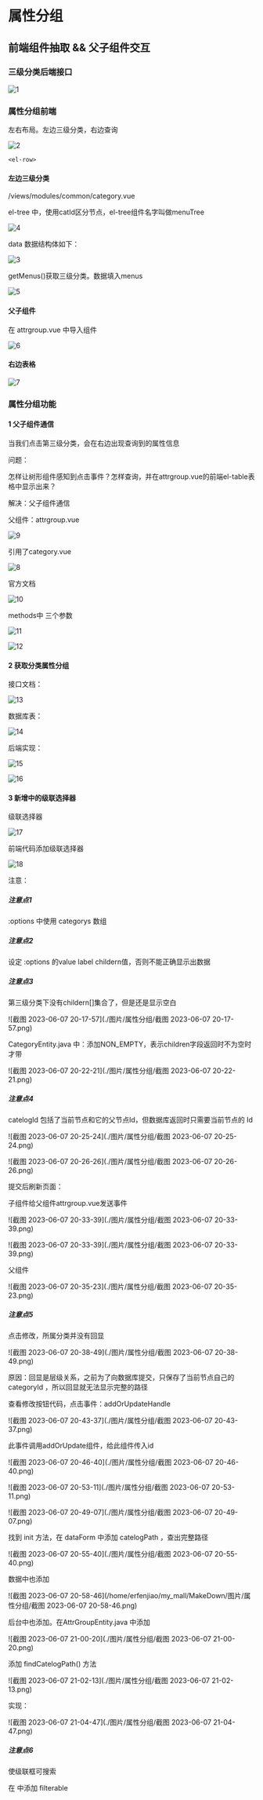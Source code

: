 # 属性分组

## 前端组件抽取 && 父子组件交互

### 三级分类后端接口

![1](./图片/属性分组/1.png)

### 属性分组前端

左右布局。左边三级分类，右边查询

![2](./图片/属性分组/2.png)

```
<el-row> 
```



#### 左边三级分类

/views/modules/common/category.vue

el-tree 中，使用catId区分节点，el-tree组件名字叫做menuTree

![4](./图片/属性分组/4.png)



data 数据结构体如下：

![3](./图片/属性分组/3.png)

getMenus()获取三级分类。数据填入menus

![5](./图片/属性分组/5.png)

#### 父子组件

在  attrgroup.vue 中导入组件

![6](./图片/属性分组/6.png)

#### 右边表格

![7](./图片/属性分组/7.png)

###  属性分组功能

#### 1 父子组件通信

当我们点击第三级分类，会在右边出现查询到的属性信息

问题：

怎样让树形组件感知到点击事件？怎样查询，并在attrgroup.vue的前端el-table表格中显示出来？

解决：父子组件通信

父组件：attrgroup.vue

![9](./图片/属性分组/9.png)

引用了category.vue

![8](./图片/属性分组/8.png)

官方文档

![10](./图片/属性分组/10.png)

methods中 三个参数

![11](./图片/属性分组/11.png)

![12](./图片/属性分组/12.png)

#### 2  获取分类属性分组

接口文档：

![13](./图片/属性分组/13.png)

数据库表：

![14](./图片/属性分组/14.png)

后端实现：

![15](./图片/属性分组/15.png)

![16](./图片/属性分组/16.png)

#### 3 新增中的级联选择器

级联选择器

![17](./图片/属性分组/17.png)

前端代码添加级联选择器

![18](./图片/属性分组/18.png)

注意：

##### 注意点1

:options 中使用 categorys 数组



##### 注意点2

设定 :options 的value label childern值，否则不能正确显示出数据



##### 注意点3

第三级分类下没有childern[]集合了，但是还是显示空白

![截图 2023-06-07 20-17-57](./图片/属性分组/截图 2023-06-07 20-17-57.png)

CategoryEntity.java 中：添加NON_EMPTY，表示children字段返回时不为空时才带

![截图 2023-06-07 20-22-21](./图片/属性分组/截图 2023-06-07 20-22-21.png)



##### 注意点4

catelogId 包括了当前节点和它的父节点Id，但数据库返回时只需要当前节点的 Id

![截图 2023-06-07 20-25-24](./图片/属性分组/截图 2023-06-07 20-25-24.png)

![截图 2023-06-07 20-26-26](./图片/属性分组/截图 2023-06-07 20-26-26.png)

提交后刷新页面：

子组件给父组件attrgroup.vue发送事件

![截图 2023-06-07 20-33-39](./图片/属性分组/截图 2023-06-07 20-33-39.png)

![截图 2023-06-07 20-33-39](./图片/属性分组/截图 2023-06-07 20-33-39.png)

父组件

![截图 2023-06-07 20-35-23](./图片/属性分组/截图 2023-06-07 20-35-23.png)



##### 注意点5

点击修改，所属分类并没有回显

![截图 2023-06-07 20-38-49](./图片/属性分组/截图 2023-06-07 20-38-49.png)

原因：回显是层级关系，之前为了向数据库提交，只保存了当前节点自己的 categoryId ，所以回显就无法显示完整的路径

查看修改按钮代码，点击事件：addOrUpdateHandle

![截图 2023-06-07 20-43-37](./图片/属性分组/截图 2023-06-07 20-43-37.png)

此事件调用addOrUpdate组件，给此组件传入id

![截图 2023-06-07 20-46-40](./图片/属性分组/截图 2023-06-07 20-46-40.png)



![截图 2023-06-07 20-53-11](./图片/属性分组/截图 2023-06-07 20-53-11.png)

![截图 2023-06-07 20-49-07](./图片/属性分组/截图 2023-06-07 20-49-07.png)

找到 init 方法，在 dataForm 中添加 catelogPath ，查出完整路径

![截图 2023-06-07 20-55-40](./图片/属性分组/截图 2023-06-07 20-55-40.png)

数据中也添加

![截图 2023-06-07 20-58-46](/home/erfenjiao/my_mall/MakeDown/图片/属性分组/截图 2023-06-07 20-58-46.png)

后台中也添加。在AttrGroupEntity.java 中添加

![截图 2023-06-07 21-00-20](./图片/属性分组/截图 2023-06-07 21-00-20.png)

添加 findCatelogPath() 方法

![截图 2023-06-07 21-02-13](./图片/属性分组/截图 2023-06-07 21-02-13.png)

实现：

![截图 2023-06-07 21-04-47](./图片/属性分组/截图 2023-06-07 21-04-47.png)

##### 注意点6

使级联框可搜索

在 <el-cascader> 中添加 filterable
